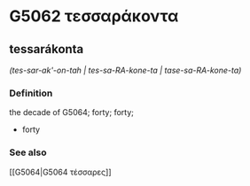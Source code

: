 # G5062 τεσσαράκοντα

## tessarákonta

_(tes-sar-ak'-on-tah | tes-sa-RA-kone-ta | tase-sa-RA-kone-ta)_

### Definition

the decade of G5064; forty; forty; 

- forty

### See also

[[G5064|G5064 τέσσαρες]]
